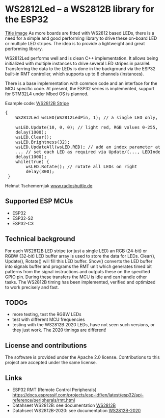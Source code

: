 # WS2812Led – a WS2812B library for the ESP32
[Title image](/docs/WS2812Led-Sample.jpg)
As more boards are fitted with WS2812 based LEDs, there is a need for a simple and good performing library to drive these on-board LED or multiple LED stripes. The idea is to provide a lightweight and great performing library.

WS2812Led performs well and is clean C++ implementation. It allows being initialized with multiple instances to drive several LED stripes in parallel. Transferring the data to the LEDs is done in the background via the ESP32 built-in RMT controller, which supports up to 8 channels (instances).

There is a base implementation with common code and an interface for the MCU specific code. At present, the ESP32 series is implemented, support for STM32L4 under Mbed OS is planned.

Example code:
[WS2812B Stripe](/docs/WS2012B-Stripe.jpg)
<pre>
{
    WS2812Led wsLED(WS2812LedPin, 1); // a single LED only, any number of LEDs can be specified
	
    wsLED.Update(10, 0, 0); // light red, RGB values 0-255, 
    delay(1000);
    wsLED.Clear();
    wsLED.Brightness(32);
    wsLED.UpdateAll(wsLED.RED); // add an index parameter at end for a specifiy LED
    ... // set each LED as required via Update/(..., LEDIndex);
    delay(1000);
    while(true) {
        wsLED.Rotate(); // rotate all LEDs on right
        delay(300);
 }
</pre>

Helmut Tschemernjak
www.radioshuttle.de

## Supported ESP MCUs
- ESP32
- ESP32-S2
- ESP32-C3

## Technical background
For each WS2812B LED stripe (or just a single LED) an RGB (24-bit) or RGBW (32-bit) LED buffer array is used to store the data for LEDs. Clear(), Update(), Rotate() will fill this LED buffer. Show() converts the LED buffer into signals buffer and programs the RMT unit which generates timed bit patterns from the signal instructions and outputs these on the specified GPIO pin. During these transfers the MCU is idle and can handle other tasks.
The WS2812B timing has been implemented, verified and optimized to work precisely and fast.

## TODOs
- more testing, test the RGBW LEDs
- test with different MCU frequencies
- testing with the WS2812B 2020 LEDs, have not seen such versions, or they just work. The 2020 timings are different!

## License and contributions

The software is provided under the Apache 2.0 license. Contributions to this project are accepted under the same license.

## Links
- ESP32 RMT (Remote Control Peripherals)  https://docs.espressif.com/projects/esp-idf/en/latest/esp32/api-reference/peripherals/rmt.html
- Datahseet WS2812B: see documentation [WS2812B](/docs/WS2812B.pdf)
- Datahseet WS2812B-2020: see documentation [WS2812B-2020](/docs/WS2812B-2020_V10_EN.pdf)
